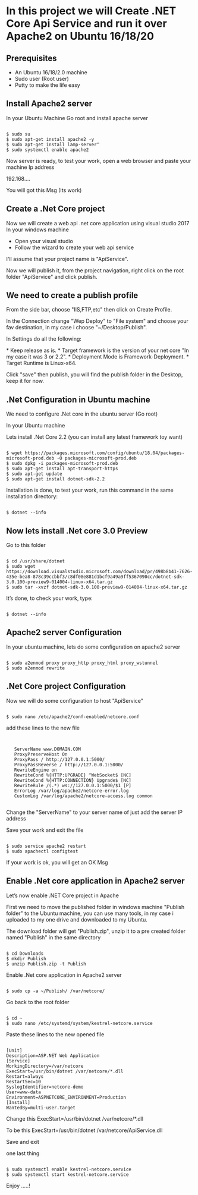 # In this project we will Create .NET Core Api Service and run it over Apache2 on Ubuntu 16/18/20
## Prerequisites
* An Ubuntu 16/18/2.0 machine
* Sudo user (Root user)
* Putty to make the life easy

## Install Apache2 server
In your Ubuntu Machine
Go root and install apache server
<pre><code>
$ sudo su
$ sudo apt-get install apache2 -y
$ sudo apt-get install lamp-server^
$ sudo systemctl enable apache2
</code></pre>

<p>Now server is ready, to test your work, open a web browser and paste your machine Ip address</p>
192.168....
<p>You will got this Msg (Its work)</p>

## Create a .Net Core project
Now we will create a web api .net core application using visual studio 2017
In your windows machine
* Open your visual studio
* Follow the wizard to create your web api service

<p>I'll assume that your project name is "ApiService".</p>
<p>Now we will publish it, from the project navigation, right click on the root folder "ApiService" and click publish.</p>

## We need to create a publish profile
<p>From the side bar, choose "IIS,FTP,etc" then click on Create Profile.</p>
<p>In the Connection change "Wep Deploy" to "File system" and choose your fav destination, in my case i choose "~/Desktop/Publish".</p>
<p>In Settings do all the following:</p>
* Keep release as is.
* Target framework is the version of your net core "In my case it was 3 or 2.2".
* Deployment Mode is Framework-Deployment.
* Target Runtime is Linux-x64.

<p>Click "save" then publish, you will find the publish folder in the Desktop, keep it for now.</p>

## .Net Configuration in Ubuntu machine
<p>We need to configure .Net core in the ubuntu server (Go root)</p>
<p>In your Ubuntu machine</p>
<p>Lets install .Net Core 2.2 (you can install any latest framework toy want)</p>
<pre><code>
$ wget https://packages.microsoft.com/config/ubuntu/18.04/packages-microsoft-prod.deb -O packages-microsoft-prod.deb
$ sudo dpkg -i packages-microsoft-prod.deb
$ sudo apt-get install apt-transport-https
$ sudo apt-get update
$ sudo apt-get install dotnet-sdk-2.2
</code></pre>

Installation is done, to test your work, run this command in the same installation directory:
<pre><code>
$ dotnet --info
</code></pre>

## Now lets install .Net core 3.0 Preview
Go to this folder
<pre><code>
$ cd /usr/share/dotnet
$ sudo wget https://download.visualstudio.microsoft.com/download/pr/498b8b41-7626-435e-bea8-878c39ccbbf3/c8df08e881d1bcf9a49a9ff5367090cc/dotnet-sdk-3.0.100-preview9-014004-linux-x64.tar.gz
$ sudo tar -xvzf dotnet-sdk-3.0.100-preview9-014004-linux-x64.tar.gz
</code></pre>


It’s done, to check your work, type:
<pre><code>
$ dotnet --info
</code></pre>

## Apache2 server Configuration 
In your ubuntu machine, lets do some configuration on apache2 server
<pre><code>
$ sudo a2enmod proxy proxy_http proxy_html proxy_wstunnel
$ sudo a2enmod rewrite
</code></pre>

## .Net Core project Configuration 
Now we will do some configuration to host "ApiService"
<pre><code>
$ sudo nano /etc/apache2/conf-enabled/netcore.conf
</code></pre>
add these lines to the new file
<pre><code>
<VirtualHost *:80>  
   ServerName www.DOMAIN.COM  
   ProxyPreserveHost On  
   ProxyPass / http://127.0.0.1:5000/  
   ProxyPassReverse / http://127.0.0.1:5000/  
   RewriteEngine on  
   RewriteCond %{HTTP:UPGRADE} ^WebSocket$ [NC]  
   RewriteCond %{HTTP:CONNECTION} Upgrade$ [NC]  
   RewriteRule /(.*) ws://127.0.0.1:5000/$1 [P]  
   ErrorLog /var/log/apache2/netcore-error.log  
   CustomLog /var/log/apache2/netcore-access.log common  
</VirtualHost> 
</code></pre>

Change the "ServerName" to your server name of just add the server IP address
<p>Save your work and exit the file</p>
<pre><code>
$ sudo service apache2 restart
$ sudo apachectl configtest
</code></pre>
If your work is ok, you will get an OK Msg

## Enable .Net core application in Apache2 server
<p>Let’s now enable .NET Core project in Apache</p>
First we need to move the published folder in windows machine "Publish folder" to the Ubuntu machine, you can use many tools, in my case i uploaded to my one drive and downloaded to my Ubuntu.
<p>The download folder will get "Publish.zip", unzip it to a pre created folder named "Publish" in the same directory</p>
<pre><code>
$ cd Downloads
$ mkdir Publish
$ unzip Publish.zip -t Publish
</code></pre>

Enable .Net core application in Apache2 server
<pre><code>
$ sudo cp -a ~/Publish/ /var/netcore/
</code></pre>
Go back to the root folder
<pre><code>
$ cd ~
$ sudo nano /etc/systemd/system/kestrel-netcore.service
</code></pre>
Paste these lines to the new opened file
<pre><code>
[Unit]
Description=ASP.NET Web Application
[Service]
WorkingDirectory=/var/netcore
ExecStart=/usr/bin/dotnet /var/netcore/*.dll
Restart=always
RestartSec=10
SyslogIdentifier=netcore-demo
User=www-data
Environment=ASPNETCORE_ENVIRONMENT=Production
[Install]
WantedBy=multi-user.target
</code></pre>

Change this
ExecStart=/usr/bin/dotnet /var/netcore/*.dll

To be this
ExecStart=/usr/bin/dotnet /var/netcore/ApiService.dll

Save and exit 

one last thing
<pre><code>
$ sudo systemctl enable kestrel-netcore.service
$ sudo systemctl start kestrel-netcore.service
</code></pre>

Enjoy .....!
